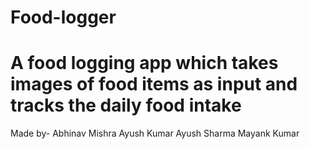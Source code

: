 # Food-logger
# A food logging app which takes images of food items as input and tracks the daily food intake
Made by-
Abhinav Mishra
Ayush Kumar
Ayush Sharma
Mayank Kumar